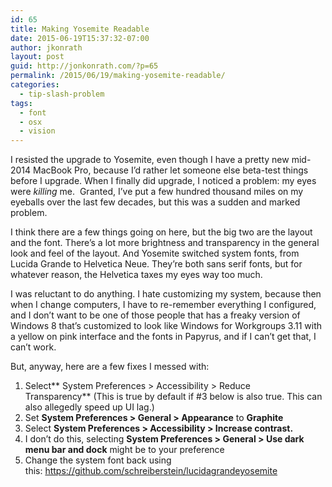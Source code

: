 ```yaml
---
id: 65
title: Making Yosemite Readable
date: 2015-06-19T15:37:32-07:00
author: jkonrath
layout: post
guid: http://jonkonrath.com/?p=65
permalink: /2015/06/19/making-yosemite-readable/
categories:
  - tip-slash-problem
tags:
  - font
  - osx
  - vision
---
```

I resisted the upgrade to Yosemite, even though I have a pretty new mid-2014 MacBook Pro, because I&#8217;d rather let someone else beta-test things before I upgrade. When I finally did upgrade, I noticed a problem: my eyes were _killing_ me.  Granted, I&#8217;ve put a few hundred thousand miles on my eyeballs over the last few decades, but this was a sudden and marked problem.

I think there are a few things going on here, but the big two are the layout and the font. There&#8217;s a lot more brightness and transparency in the general look and feel of the layout. And Yosemite switched system fonts, from Lucida Grande to Helvetica Neue. They&#8217;re both sans serif fonts, but for whatever reason, the Helvetica taxes my eyes way too much.

I was reluctant to do anything. I hate customizing my system, because then when I change computers, I have to re-remember everything I configured, and I don&#8217;t want to be one of those people that has a freaky version of Windows 8 that&#8217;s customized to look like Windows for Workgroups 3.11 with a yellow on pink interface and the fonts in Papyrus, and if I can&#8217;t get that, I can&#8217;t work.

But, anyway, here are a few fixes I messed with:

  1. Select** System Preferences > Accessibility > Reduce Transparency** (This is true by default if #3 below is also true. This can also allegedly speed up UI lag.)
  2. Set **System Preferences > General > Appearance** to **Graphite**
  3. Select **System Preferences > Accessibility > Increase contrast.**
  4. I don&#8217;t do this, selecting **System Preferences > General > Use dark menu bar and dock** might be to your preference
  5. Change the system font back using this: <https://github.com/schreiberstein/lucidagrandeyosemite>

&nbsp;